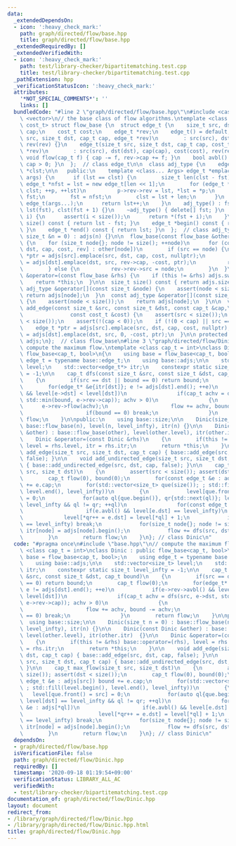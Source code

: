 ```yaml
---
data:
  _extendedDependsOn:
  - icon: ':heavy_check_mark:'
    path: graph/directed/flow/base.hpp
    title: graph/directed/flow/base.hpp
  _extendedRequiredBy: []
  _extendedVerifiedWith:
  - icon: ':heavy_check_mark:'
    path: test/library-checker/bipartitematching.test.cpp
    title: test/library-checker/bipartitematching.test.cpp
  _pathExtension: hpp
  _verificationStatusIcon: ':heavy_check_mark:'
  attributes:
    '*NOT_SPECIAL_COMMENTS*': ''
    links: []
  bundledCode: "#line 2 \"graph/directed/flow/base.hpp\"\n#include <cassert>\n#include\
    \ <vector>\n// the base class of flow algorithms.\ntemplate <class cap_t, class\
    \ cost_t> struct flow_base {\n  struct edge_t {\n    size_t src, dst;\n    cap_t\
    \ cap;\n    cost_t cost;\n    edge_t *rev;\n    edge_t() = default;\n    edge_t(size_t\
    \ src, size_t dst, cap_t cap, edge_t *rev)\n        : src(src), dst(dst), cap(cap),\
    \ rev(rev) {}\n    edge_t(size_t src, size_t dst, cap_t cap, cost_t cost, edge_t\
    \ *rev)\n        : src(src), dst(dst), cap(cap), cost(cost), rev(rev) {}\n   \
    \ void flow(cap_t f) { cap -= f, rev->cap += f; }\n    bool avbl() const { return\
    \ cap > 0; }\n  };  // class edge_t\n\n  class adj_type {\n    edge_t *fst, *lst,\
    \ *clst;\n\n   public:\n    template <class... Args> edge_t *emplace(Args &&...\
    \ args) {\n      if (lst == clst) {\n        size_t len(clst - fst);\n       \
    \ edge_t *nfst = lst = new edge_t[len << 1];\n        for (edge_t *p{fst}; p !=\
    \ clst; ++p, ++lst)\n          p->rev->rev = lst, *lst = *p;\n        delete[]\
    \ fst;\n        fst = nfst;\n        clst = lst + len;\n      }\n      *lst =\
    \ edge_t(args...);\n      return lst++;\n    }\n    adj_type() : fst(new edge_t[1]),\
    \ lst(fst), clst(fst + 1) {}\n    ~adj_type() { delete[] fst; }\n    edge_t &operator[](size_t\
    \ i) {\n      assert(i < size());\n      return *(fst + i);\n    }\n    size_t\
    \ size() const { return lst - fst; }\n    edge_t *begin() const { return fst;\
    \ }\n    edge_t *end() const { return lst; }\n  };  // class adj_type\n\n  flow_base(const\
    \ size_t &n = 0) : adjs(n) {}\n\n  flow_base(const flow_base &other) : adjs(other.size())\
    \ {\n    for (size_t node{}; node != size(); ++node)\n      for (const auto &[src,\
    \ dst, cap, cost, rev] : other[node])\n        if (src == node) {\n          edge_t\
    \ *ptr = adjs[src].emplace(src, dst, cap, cost, nullptr);\n          ptr->rev\
    \ = adjs[dst].emplace(dst, src, rev->cap, -cost, ptr);\n          rev->src = -1;\n\
    \        } else {\n          rev->rev->src = node;\n        }\n  }\n\n  flow_base\
    \ &operator=(const flow_base &rhs) {\n    if (this != &rhs) adjs.swap(flow_base(rhs).adjs);\n\
    \    return *this;\n  }\n\n  size_t size() const { return adjs.size(); }\n\n \
    \ adj_type &operator[](const size_t &node) {\n    assert(node < size());\n   \
    \ return adjs[node];\n  }\n  const adj_type &operator[](const size_t &node) const\
    \ {\n    assert(node < size());\n    return adjs[node];\n  }\n\n  virtual void\
    \ add_edge(const size_t &src, const size_t &dst, const cap_t &cap,\n         \
    \               const cost_t &cost) {\n    assert(src < size());\n    assert(dst\
    \ < size());\n    assert(!(cap < 0));\n    if (!(0 < cap) || src == dst) return;\n\
    \    edge_t *ptr = adjs[src].emplace(src, dst, cap, cost, nullptr);\n    ptr->rev\
    \ = adjs[dst].emplace(dst, src, 0, -cost, ptr);\n  }\n\n protected:\n  std::vector<adj_type>\
    \ adjs;\n};  // class flow_base\n#line 3 \"graph/directed/flow/Dinic.hpp\"\n//\
    \ compute the maximum flow.\ntemplate <class cap_t = int>\nclass Dinic : public\
    \ flow_base<cap_t, bool>\n{\n    using base = flow_base<cap_t, bool>;\n    using\
    \ edge_t = typename base::edge_t;\n    using base::adjs;\n\n    std::vector<size_t>\
    \ level;\n    std::vector<edge_t*> itr;\n    constexpr static size_t level_infty\
    \ = -1;\n\n    cap_t dfs(const size_t &src, const size_t &dst, cap_t bound)\n\
    \    {\n        if(src == dst || bound == 0) return bound;\n        cap_t flow(0);\n\
    \        for(edge_t* &e{itr[dst]}; e != adjs[dst].end(); ++e)\n            if(e->rev->avbl()\
    \ && level[e->dst] < level[dst])\n                if(cap_t achv = dfs(src, e->dst,\
    \ std::min(bound, e->rev->cap)); achv > 0)\n                {\n              \
    \      e->rev->flow(achv);\n                    flow += achv, bound -= achv;\n\
    \                    if(bound == 0) break;\n                }\n        return\
    \ flow;\n    }\n\npublic:\n    using base::size;\n\n    Dinic(size_t n = 0) :\
    \ base::flow_base(n), level(n, level_infty), itr(n) {}\n\n    Dinic(const Dinic\
    \ &other) : base::flow_base(other), level(other.level), itr(other.itr)  {}\n\n\
    \    Dinic &operator=(const Dinic &rhs)\n    {\n        if(this != &rhs) base::operator=(rhs),\
    \ level = rhs.level, itr = rhs.itr;\n        return *this;\n    }\n\n    void\
    \ add_edge(size_t src, size_t dst, cap_t cap) { base::add_edge(src, dst, cap,\
    \ false); }\n\n    void add_undirected_edge(size_t src, size_t dst, cap_t cap)\
    \ { base::add_undirected_edge(src, dst, cap, false); }\n\n    cap_t max_flow(size_t\
    \ src, size_t dst)\n    {\n        assert(src < size()); assert(dst < size());\n\
    \        cap_t flow(0), bound(0);\n        for(const edge_t &e : adjs[src]) bound\
    \ += e.cap;\n        for(std::vector<size_t> que(size()); ; std::fill(level.begin(),\
    \ level.end(), level_infty))\n        {\n            level[que.front() = src]\
    \ = 0;\n            for(auto ql{que.begin()}, qr{std::next(ql)}; level[dst] ==\
    \ level_infty && ql != qr; ++ql)\n                for(const edge_t &e : adjs[*ql])\n\
    \                    if(e.avbl() && level[e.dst] == level_infty)\n           \
    \             level[*qr++ = e.dst] = level[*ql] + 1;\n            if(level[dst]\
    \ == level_infty) break;\n            for(size_t node{}; node != size(); ++node)\
    \ itr[node] = adjs[node].begin();\n            flow += dfs(src, dst, bound);\n\
    \        }\n        return flow;\n    }\n}; // class Dinic\n"
  code: "#pragma once\n#include \"base.hpp\"\n// compute the maximum flow.\ntemplate\
    \ <class cap_t = int>\nclass Dinic : public flow_base<cap_t, bool>\n{\n    using\
    \ base = flow_base<cap_t, bool>;\n    using edge_t = typename base::edge_t;\n\
    \    using base::adjs;\n\n    std::vector<size_t> level;\n    std::vector<edge_t*>\
    \ itr;\n    constexpr static size_t level_infty = -1;\n\n    cap_t dfs(const size_t\
    \ &src, const size_t &dst, cap_t bound)\n    {\n        if(src == dst || bound\
    \ == 0) return bound;\n        cap_t flow(0);\n        for(edge_t* &e{itr[dst]};\
    \ e != adjs[dst].end(); ++e)\n            if(e->rev->avbl() && level[e->dst] <\
    \ level[dst])\n                if(cap_t achv = dfs(src, e->dst, std::min(bound,\
    \ e->rev->cap)); achv > 0)\n                {\n                    e->rev->flow(achv);\n\
    \                    flow += achv, bound -= achv;\n                    if(bound\
    \ == 0) break;\n                }\n        return flow;\n    }\n\npublic:\n  \
    \  using base::size;\n\n    Dinic(size_t n = 0) : base::flow_base(n), level(n,\
    \ level_infty), itr(n) {}\n\n    Dinic(const Dinic &other) : base::flow_base(other),\
    \ level(other.level), itr(other.itr)  {}\n\n    Dinic &operator=(const Dinic &rhs)\n\
    \    {\n        if(this != &rhs) base::operator=(rhs), level = rhs.level, itr\
    \ = rhs.itr;\n        return *this;\n    }\n\n    void add_edge(size_t src, size_t\
    \ dst, cap_t cap) { base::add_edge(src, dst, cap, false); }\n\n    void add_undirected_edge(size_t\
    \ src, size_t dst, cap_t cap) { base::add_undirected_edge(src, dst, cap, false);\
    \ }\n\n    cap_t max_flow(size_t src, size_t dst)\n    {\n        assert(src <\
    \ size()); assert(dst < size());\n        cap_t flow(0), bound(0);\n        for(const\
    \ edge_t &e : adjs[src]) bound += e.cap;\n        for(std::vector<size_t> que(size());\
    \ ; std::fill(level.begin(), level.end(), level_infty))\n        {\n         \
    \   level[que.front() = src] = 0;\n            for(auto ql{que.begin()}, qr{std::next(ql)};\
    \ level[dst] == level_infty && ql != qr; ++ql)\n                for(const edge_t\
    \ &e : adjs[*ql])\n                    if(e.avbl() && level[e.dst] == level_infty)\n\
    \                        level[*qr++ = e.dst] = level[*ql] + 1;\n            if(level[dst]\
    \ == level_infty) break;\n            for(size_t node{}; node != size(); ++node)\
    \ itr[node] = adjs[node].begin();\n            flow += dfs(src, dst, bound);\n\
    \        }\n        return flow;\n    }\n}; // class Dinic\n"
  dependsOn:
  - graph/directed/flow/base.hpp
  isVerificationFile: false
  path: graph/directed/flow/Dinic.hpp
  requiredBy: []
  timestamp: '2020-09-18 01:19:54+09:00'
  verificationStatus: LIBRARY_ALL_AC
  verifiedWith:
  - test/library-checker/bipartitematching.test.cpp
documentation_of: graph/directed/flow/Dinic.hpp
layout: document
redirect_from:
- /library/graph/directed/flow/Dinic.hpp
- /library/graph/directed/flow/Dinic.hpp.html
title: graph/directed/flow/Dinic.hpp
---
```

